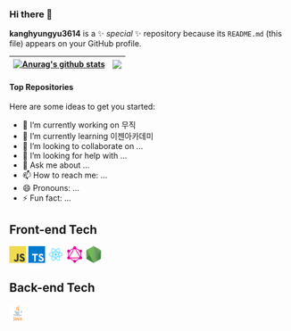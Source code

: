 ### Hi there 👋 
**kanghyungyu3614** is a ✨ _special_ ✨ repository because its `README.md` (this file) appears on your GitHub profile.

| <a href="https://github.com/kanghyungyu3614/github-readme-stats"><img align="center" src="https://github-readme-stats.vercel.app/api?username=kanghyungyu3614&show_icons=true&include_all_commits=true&theme=buefy&hide_border=true" alt="Anurag's github stats" /></a> | <a href="https://github.com/kanghyungyu3614/github-readme-stats"><img align="center" src="https://github-readme-stats.vercel.app/api/top-langs/?username=kanghyungyu3614&layout=compact&theme=buefy&hide_border=true" /></a> |
| ------------- | ------------- |

#### Top Repositories

Here are some ideas to get you started:

- 🔭 I’m currently working on 무직
- 🌱 I’m currently learning 이젠아카데미
- 👯 I’m looking to collaborate on ...
- 🤔 I’m looking for help with ...
- 💬 Ask me about ...
- 📫 How to reach me: ...
- 😄 Pronouns: ...
- ⚡ Fun fact: ...



## Front-end Tech

<code><img height="30" alt="javascript" src="https://raw.githubusercontent.com/github/explore/80688e429a7d4ef2fca1e82350fe8e3517d3494d/topics/javascript/javascript.png"></code>
<code><img height="30" alt="typescript" src="https://raw.githubusercontent.com/github/explore/80688e429a7d4ef2fca1e82350fe8e3517d3494d/topics/typescript/typescript.png"></code>
<code><img height="30" alt="react" src="https://raw.githubusercontent.com/github/explore/80688e429a7d4ef2fca1e82350fe8e3517d3494d/topics/react/react.png"></code>
<code><img height="30" alt="graphql" src="https://raw.githubusercontent.com/github/explore/5c058a388828bb5fde0bcafd4bc867b5bb3f26f3/topics/graphql/graphql.png"></code>
<code><img height="30" alt="nodejs" src="https://raw.githubusercontent.com/github/explore/80688e429a7d4ef2fca1e82350fe8e3517d3494d/topics/nodejs/nodejs.png"></code> 

## Back-end Tech
<code><img height="30" alt="java" src="https://raw.githubusercontent.com/github/explore/80688e429a7d4ef2fca1e82350fe8e3517d3494d/topics/java/java.png"></code>
